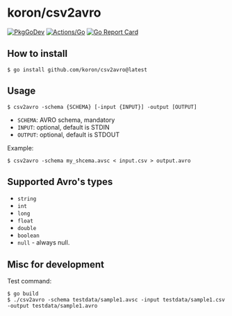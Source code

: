 # koron/csv2avro

[![PkgGoDev](https://pkg.go.dev/badge/github.com/koron/csv2avro)](https://pkg.go.dev/github.com/koron/csv2avro)
[![Actions/Go](https://github.com/koron/csv2avro/workflows/Go/badge.svg)](https://github.com/koron/csv2avro/actions?query=workflow%3AGo)
[![Go Report Card](https://goreportcard.com/badge/github.com/koron/csv2avro)](https://goreportcard.com/report/github.com/koron/csv2avro)

## How to install

```console
$ go install github.com/koron/csv2avro@latest
```

## Usage

```console
$ csv2avro -schema {SCHEMA} [-input {INPUT}] -output [OUTPUT]
```

* `SCHEMA`: AVRO schema, mandatory
* `INPUT`: optional, default is STDIN
* `OUTPUT`: optional, default is STDOUT

Example:

```console
$ csv2avro -schema my_shcema.avsc < input.csv > output.avro
```

## Supported Avro's types

* `string`
* `int`
* `long`
* `float`
* `double`
* `boolean`
* `null` - always null.

## Misc for development

Test command:

```console
$ go build
$ ./csv2avro -schema testdata/sample1.avsc -input testdata/sample1.csv -output testdata/sample1.avro
```
